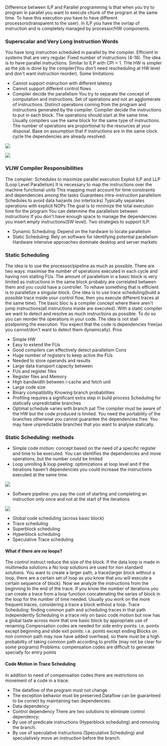 Difference between ILP and Parallel programming is that when you try to program in parallel you want to execute chunk of the program at the same time. To have this execution you have to have different processors(transparent to the user). In ILP you have the ovrlap of instruction and is completely managed by processor/HW components.
### Superscalar and Very Long Instruction Words
You have long instruction scheduled in parallel by the compiler. Efficient in systems that are very regular. Fixed number of instructions (4-16). The idea is to have parallel instructions. Similar to ILP with CPI > 1. THe HW is simpler as  the job is done by the compiler(You don't need rescheduling at HW level and don't want instruction reorder).
Some limitations:
- Cannot support instruction with different latency
- Cannot support different control flows
- Compiler decide the parallelism
You try to separate the concept of computation and instructions. Set of operations and not an agglomerate of instructions. Distinct operations coming from the program and instructions generated by the compiler. Compiler decide the instructions to put in each block. The operations should start at the same time. Usually compilers use the same block for the same type of instructions. The number of operations are proportional to the resources at your disposal. Base on assumption that if instructions are in the same clock cycle the dependencies are already resolved.

![](https://i.imgur.com/cj5quhR.png)

![](https://i.imgur.com/01vXYH9.png)

### VLIW Compiler Responsibilities
The compiler:
Schedules to maximize parallel execution Exploit ILP and LLP (Loop Level Parallelism)
It is necessary to map the instructions over the machine functional units
This mapping must account for time constraints and dependencies among the tasks
Guarantees intra-instruction parallelism 
Schedules to avoid data hazards (no interlocks)
Typically separates operations with explicit NOPs
The goal is to minimize the total execution time for the program
You can determine the parallelism between instructions
If you don't have enough space to manage the dependencies you insert empty instructions(SW level).
Two strategies to support ILP:
- Dynamic Scheduling: Depend on the hardware to locate parallelism
- Static Scheduling: Rely on software for identifying potential parallelism
Hardware intensive approaches dominate desktop and server markets
### Static Scheduling
The idea is to use the processor/pipeline as much as possible. There are two ways: maximise the number of operations executed in each cycle and having non stalling FUs. The amount of parallelism in a basic block is very limited as instructions in the same block probably are correlated between them and you could have a controller. To rehave something that is efficient is to parallelize a singular block. One idea is to use trace scheduling(build a possible trace inside your control flow, then you execute different traces at the same time). The basic bloc is a compiler concept where there aren't jump instructions(all instructions inside are executed). With a static compiler we want to detect and resolve as much instructions as possible. To do so you can reorder the operations in your code. The idea is not stall postponing the execution. You expect that the code is dependencies free(as you cannot/don't want to detect them dynamically).
Pros
- Simple HW
- Easy to extend the FUs
- Good compilers can effectively detect parallelism
Cons
- Huge number of registers to keep active the FUs
- Needed to store operands and results
- Large data transport capacity between
- FUs and register files
- Register files and Memory
- High bandwidth between i-cache and fetch unit
- Large code size
- Binary compatibility
Knowing branch probabilities
- Profiling requires a significant extra step in build process
Scheduling for statically unpredictable branches
- Optimal schedule varies with branch pat
The compiler must be aware of the HW but the code produced is limited. You need the portability of the branches otherwise you cannot guarantee the dependencies free. You may have unpredictable branches that you want to analyse statically.
### Static Scheduling: methods
- Simple code motion: concept based on the need of a specific register and time to be executed. You can identifies the dependencies and move operations, but the number could be limited
-  Loop unrolling & loop peeling: optimizations at loop level and if the iterations haven't dependencies you could increase the instructions executed at the same time. 

![](https://i.imgur.com/mMdzWvd.png)

-  Software pipeline: you pay the cost of starting and completing an instruction only once and not at the start of the iterations

![](https://i.imgur.com/bfAORQN.png)

- Global code scheduling (across basic block)
- Trace scheduling
-  Superblock scheduling
- Hyperblock scheduling
- Speculative Trace scheduling
#### What if there are no loops?
The control instruct reduce the size of the block. If the data loop is made in multimedia solutions a No loop solutions are used for non standard solutions. You want to create a larger path, a trace(larger block without a loop, there are a certain set of loop as you know that you will execute a certain sequence of block). Now we analyze the instructions from the beginning to the end of the trace. If you know the number of iterations you can create a trace from a loop function concatenating the series of block in the loop for the number of time needed. Usually you work on the more frequent traces, considering a trace a block without a loop.
Trace Scheduling: finding common path and scheduling traces in that path independently
Scheduling in a trace rely on basic code motion but now has a global taste across more that one basic block by appropriate use of renaming
Compensation codes are needed for side entry points: i.e. points except beginning
and slide exit points: i.e. points except ending
Blocks on non common path may now have added overhead, so there must be a high probability of taking common path according to profile (may not be clear for 
some programs)
Problems: compensation codes are difficult to generate specially for entry points
#### Code Motion in Trace Scheduling
In addition to need of compensation codes there are restrictions on movement of a code in a trace:
- The dataflow of the program must not change
- The exception behavior must be preserved
Dataflow can be guaranteed to be correct by maintaining two dependencies:
- Data dependency
- Control dependency
There are two solutions to eliminate control dependency:
- By use of predicate instructions (Hyperblock scheduling) and removing the branch.
- By use of speculative instructions (Speculative Scheduling) and speculatively move an instruction before the branch.
